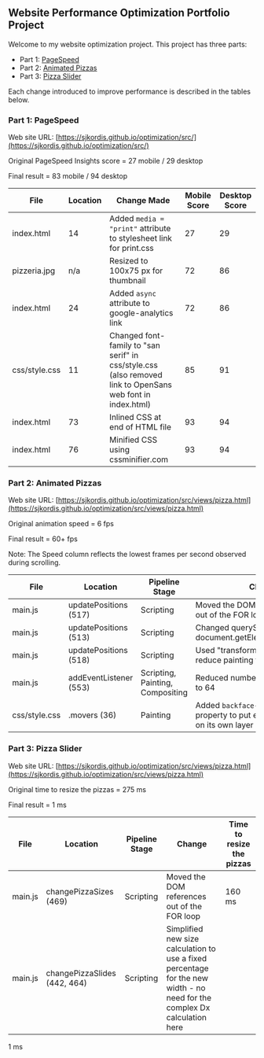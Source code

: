 ## Website Performance Optimization Portfolio Project

Welcome to my website optimization project. This project has three parts:

* Part 1: [PageSpeed](#pagespeed)
* Part 2: [Animated Pizzas](#pizzeria)
* Part 3: [Pizza Slider](#slider)

Each change introduced to improve performance is described in the tables below.

### <a name="pagespeed"></a>Part 1: PageSpeed

Web site URL:  [https://sjkordis.github.io/optimization/src/](https://sjkordis.github.io/optimization/src/)

Original PageSpeed Insights score = 27 mobile / 29 desktop

Final result = 83 mobile / 94 desktop

File | Location | Change Made | Mobile Score | Desktop Score |
---- | -------- | ----------- | ------------ | ------------- |
index.html | 14 | Added `media = "print"` attribute to stylesheet link for print.css | 27 | 29
pizzeria.jpg | n/a | Resized to 100x75 px for thumbnail | 72 | 86
index.html | 24 | Added `async` attribute to google-analytics link | 72 | 86
css/style.css | 11 | Changed font-family to "san serif" in css/style.css (also removed link to OpenSans web font in index.html) | 85 | 91
index.html | 73 | Inlined CSS at end of HTML file | 93 | 94
index.html | 76 | Minified CSS using cssminifier.com | 93 | 94

### <a name="pizzeria"></a>Part 2: Animated Pizzas

Web site URL:  [https://sjkordis.github.io/optimization/src/views/pizza.html](https://sjkordis.github.io/optimization/src/views/pizza.html)

Original animation speed = 6 fps

Final result = 60+ fps

Note: The Speed column reflects the lowest frames per second observed during scrolling.

File | Location | Pipeline Stage | Change | Speed
---- | -------- | -------------- | ------ | -----
main.js | updatePositions (517) | Scripting | Moved the DOM reference and math out of the FOR loop | 24 fps
main.js | updatePositions (513) | Scripting | Changed querySelectorAll call to document.getElementsByClassName | 24 fps
main.js | updatePositions (518) | Scripting | Used "transform" instead of "left" to reduce painting time | 36 fps
main.js | addEventListener (553) | Scripting, Painting, Compositing | Reduced number of pizzas from 200 to 64 | 52 fps
css/style.css | .movers (36) | Painting | Added `backface-visibility: hidden` property to put each animated pizza on its own layer | 60+ fps

### <a name="slider"></a>Part 3: Pizza Slider

Web site URL:  [https://sjkordis.github.io/optimization/src/views/pizza.html](https://sjkordis.github.io/optimization/src/views/pizza.html)

Original time to resize the pizzas = 275 ms

Final result = 1 ms

File | Location | Pipeline Stage | Change | Time to resize the pizzas
---- | -------- | -------------- | ------ | -------------------------
main.js | changePizzaSizes (469) | Scripting | Moved the DOM references out of the FOR loop | 160 ms
main.js | changePizzaSlides (442, 464) | Scripting | Simplified new size calculation to use a fixed percentage for the new width - no need for the complex Dx calculation here | 
1 ms
